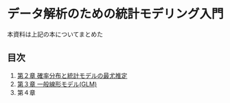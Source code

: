 # データ解析のための統計モデリング入門
本資料は上記の本についてまとめた

## 目次
 1. [第２章 確率分布と統計モデルの最尤推定](https://github.com/yuki33/greenbook/blob/master/Chapter2.ipynb "第２章確率分布と統計モデルの最尤推定")
 2. [第３章 一般線形モデル(GLM)](https://github.com/yuki33/greenbook/blob/master/Chapter3.ipynb "一般線形モデル(GLM)")
 3. 第４章
